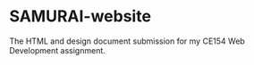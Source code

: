 # SAMURAI-website
The HTML and design document submission for my CE154 Web Development assignment. 
